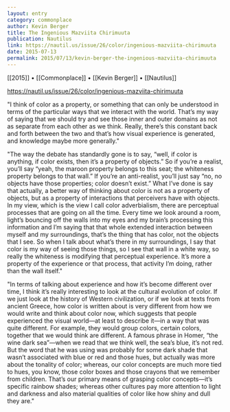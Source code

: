 ```yaml
---
layout: entry
category: commonplace
author: Kevin Berger
title: The Ingenious Mazviita Chirimuuta
publication: Nautilus
link: https://nautil.us/issue/26/color/ingenious-mazviita-chirimuuta
date: 2015-07-13
permalink: 2015/07/13/kevin-berger-the-ingenious-mazviita-chirimuuta
---
```


[[2015]] • [[Commonplace]] • [[Kevin Berger]] • [[Nautilus]] 

https://nautil.us/issue/26/color/ingenious-mazviita-chirimuuta

"I think of color as a property, or something that can only be understood in terms of the particular ways that we interact with the world. That’s my way of saying that we should try and see those inner and outer domains as not as separate from each other as we think. Really, there’s this constant back and forth between the two and that’s how visual experience is generated, and knowledge maybe more generally."

 "The way the debate has standardly gone is to say, “well, if color is anything, if color exists, then it’s a property of objects.” So if you’re a realist, you’ll say “yeah, the maroon property belongs to this seat; the whiteness property belongs to that wall.” If you’re an anti-realist, you’ll just say “no, no objects have those properties; color doesn’t exist.” What I’ve done is say that actually, a better way of thinking about color is not as a property of objects, but as a property of interactions that perceivers have with objects. In my view, which is the view I call color adverbialism, there are perceptual processes that are going on all the time. Every time we look around a room, light’s bouncing off the walls into my eyes and my brain’s processing this information and I’m saying that that whole extended interaction between myself and my surroundings, that’s the thing that has color, not the objects that I see. So when I talk about what’s there in my surroundings, I say that color is my way of seeing those things, so I see that wall in a white way, so really the whiteness is modifying that perceptual experience. It’s more a property of the experience or that process, that activity I’m doing, rather than the wall itself."
 
"In terms of talking about experience and how it’s become different over time, I think it’s really interesting to look at the cultural evolution of color. If we just look at the history of Western civilization, or if we look at texts from ancient Greece, how color is written about is very different from how we would write and think about color now, which suggests that people experienced the visual world—at least to describe it—in a way that was quite different. For example, they would group colors, certain colors, together that we would think are different. A famous phrase in Homer, “the wine dark sea”—when we read that we think well, the sea’s blue, it’s not red. But the word that he was using was probably for some dark shade that wasn’t associated with blue or red and those hues, but actually was more about the tonality of color; whereas, our color concepts are much more tied to hues, you know, those color boxes and those crayons that we remember from children. That’s our primary means of grasping color concepts—it’s specific rainbow shades; whereas other cultures pay more attention to light and darkness and also material qualities of color like how shiny and dull they are."